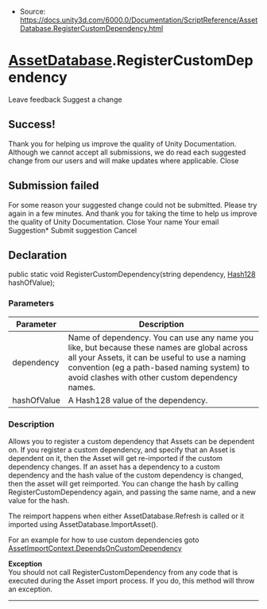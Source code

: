 * Source: https://docs.unity3d.com/6000.0/Documentation/ScriptReference/AssetDatabase.RegisterCustomDependency.html

#  [AssetDatabase](https://docs.unity3d.com/6000.0/Documentation/ScriptReference/AssetDatabase.html).RegisterCustomDependency
Leave feedback
Suggest a change
## Success!
Thank you for helping us improve the quality of Unity Documentation. Although we cannot accept all submissions, we do read each suggested change from our users and will make updates where applicable.
Close
## Submission failed
For some reason your suggested change could not be submitted. Please <a>try again</a> in a few minutes. And thank you for taking the time to help us improve the quality of Unity Documentation.
Close
Your name Your email Suggestion* Submit suggestion
Cancel
## Declaration
public static void RegisterCustomDependency(string dependency, [Hash128](https://docs.unity3d.com/6000.0/Documentation/ScriptReference/Hash128.html) hashOfValue); 
### Parameters
Parameter | Description  
---|---  
dependency | Name of dependency. You can use any name you like, but because these names are global across all your Assets, it can be useful to use a naming convention (eg a path-based naming system) to avoid clashes with other custom dependency names.  
hashOfValue | A Hash128 value of the dependency.  
### Description
Allows you to register a custom dependency that Assets can be dependent on. If you register a custom dependency, and specify that an Asset is dependent on it, then the Asset will get re-imported if the custom dependency changes.
If an asset has a dependency to a custom dependency and the hash value of the custom dependency is changed, then the asset will get reimported. You can change the hash by calling RegisterCustomDependency again, and passing the same name, and a new value for the hash.  
  
The reimport happens when either AssetDatabase.Refresh is called or it imported using AssetDatabase.ImportAsset().  
  
For an example for how to use custom dependencies goto [AssetImportContext.DependsOnCustomDependency](https://docs.unity3d.com/6000.0/Documentation/ScriptReference/AssetImporters.AssetImportContext.DependsOnCustomDependency.html)  
  
**Exception**  
You should not call RegisterCustomDependency from any code that is executed during the Asset import process. If you do, this method will throw an exception.
* * *
